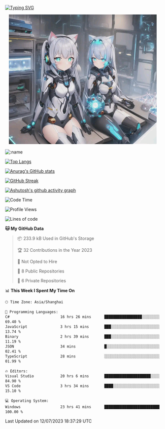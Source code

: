 [![Typing SVG](https://readme-typing-svg.demolab.com?font=Fira+Code&pause=1000&color=F78FDE&width=435&lines=%E6%AC%A2%E8%BF%8E%E5%A4%A7%E4%BD%AC%E6%9D%A5%E8%AE%BF0v0)](https://git.io/typing-svg)


<p align="center">
  <a href="https://github.com/qq583044063qq"><img src="banner.png" alt="qq583044063qq Banner"></a>
</p>



![:name](https://count.getloli.com/get/@hk416?theme=rule34)

[![Top Langs](https://github-readme-stats.vercel.app/api/top-langs/?username=qq583044063qq&locale=cn&hide=javascript,html,css&theme=tokyonight)](https://github.com/anuraghazra/github-readme-stats)

[![Anurag's GitHub stats](https://github-readme-stats.vercel.app/api?username=qq583044063qq&count_private=true&show_icons=true&locale=cn&theme=tokyonight)](https://github.com/anuraghazra/github-readme-stats)

[![GitHub Streak](https://streak-stats.demolab.com/?user=qq583044063qq&locale=zh_Hans&theme=tokyonight)](https://git.io/streak-stats)

[![Ashutosh's github activity graph](https://github-readme-activity-graph.vercel.app/graph?username=qq583044063qq&theme=tokyo-night)](https://github.com/ashutosh00710/github-readme-activity-graph)

<!--START_SECTION:waka-->
![Code Time](http://img.shields.io/badge/Code%20Time-88%20hrs%202%20mins-blue)

![Profile Views](http://img.shields.io/badge/Profile%20Views-0-blue)

![Lines of code](https://img.shields.io/badge/From%20Hello%20World%20I%27ve%20Written-904.7%20thousand%20lines%20of%20code-blue)

**🐱 My GitHub Data** 

> 📦 233.9 kB Used in GitHub's Storage 
 > 
> 🏆 32 Contributions in the Year 2023
 > 
> 🚫 Not Opted to Hire
 > 
> 📜 8 Public Repositories 
 > 
> 🔑 6 Private Repositories 
 > 
📊 **This Week I Spent My Time On** 

```text
🕑︎ Time Zone: Asia/Shanghai

💬 Programming Languages: 
C#                       16 hrs 26 mins      █████████████████░░░░░░░░   69.40 % 
JavaScript               3 hrs 15 mins       ███░░░░░░░░░░░░░░░░░░░░░░   13.74 % 
Binary                   2 hrs 39 mins       ███░░░░░░░░░░░░░░░░░░░░░░   11.19 % 
JSON                     34 mins             █░░░░░░░░░░░░░░░░░░░░░░░░   02.41 % 
TypeScript               28 mins             ░░░░░░░░░░░░░░░░░░░░░░░░░   01.99 % 

🔥 Editors: 
Visual Studio            20 hrs 6 mins       █████████████████████░░░░   84.90 % 
VS Code                  3 hrs 34 mins       ████░░░░░░░░░░░░░░░░░░░░░   15.10 % 

💻 Operating System: 
Windows                  23 hrs 41 mins      █████████████████████████   100.00 % 
```


 Last Updated on 12/07/2023 18:37:29 UTC
<!--END_SECTION:waka-->
